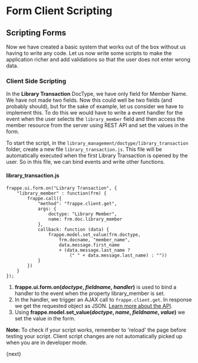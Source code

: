 <!-- base_template: frappe_io/www/frappe/frappe_base.html --><!-- add-breadcrumbs -->
# Form Client Scripting

## Scripting Forms

Now we have created a basic system that works out of the box without us having to write any code. Let us now write some scripts to make the application richer and add validations so that the user does not enter wrong data.

### Client Side Scripting

In the **Library Transaction** DocType, we have only field for Member Name. We have not made two fields. Now this could well be two fields (and probably should), but for the sake of example, let us consider we have to implement this. To do this we would have to write a event handler for the event when the user selects the `library_member` field and then access the member resource from the server using REST API and set the values in the form.

To start the script, in the `library_management/doctype/library_transaction` folder, create a new file `library_transaction.js`. This file will be automatically executed when the first Library Transaction is opened by the user. So in this file, we can bind events and write other functions.

#### library_transaction.js

	frappe.ui.form.on("Library Transaction", {
		"library_member" : function(frm) {
			frappe.call({
				"method": "frappe.client.get",
				args: {
					doctype: "Library Member",
					name: frm.doc.library_member
				},
				callback: function (data) {
					frappe.model.set_value(frm.doctype,
						frm.docname, "member_name",
						data.message.first_name
						+ (data.message.last_name ?
							(" " + data.message.last_name) : ""))
				}
			})
		}
	});

1. **frappe.ui.form.on(*doctype*, *fieldname*, *handler*)** is used to bind a handler to the event when the property library_member is set.
1. In the handler, we trigger an AJAX call to `frappe.client.get`. In response we get the requested object as JSON. [Learn more about the API](/docs/user/en/guides/integration/rest_api).
1. Using **frappe.model.set_value(*doctype*, *name*, *fieldname*, *value*)** we set the value in the form.

**Note:** To check if your script works, remember to 'reload' the page before testing your script. Client script changes are not automatically picked up when you are in developer mode.

{next}
